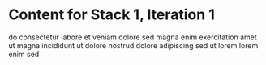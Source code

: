 # Content for Stack 1, Iteration 1
do consectetur labore et veniam dolore sed magna enim exercitation amet ut magna incididunt ut dolore nostrud dolore adipiscing sed ut lorem lorem enim sed 
